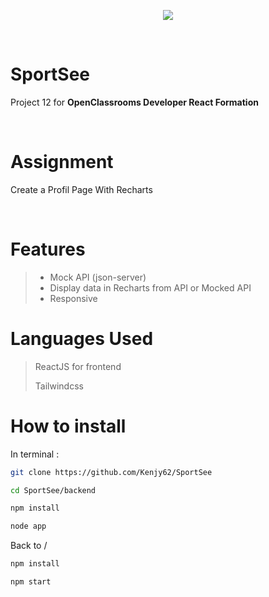 <p align="center"><img src="https://user.oc-static.com/upload/2020/08/18/15977560509272_logo%20%285%29.png"></img></p>

<br>

# SportSee

Project 12 for **OpenClassrooms Developer React Formation**

<br>

# Assignment

Create a Profil Page With Recharts

<br>

# Features

> - Mock API (json-server)
> - Display data in Recharts from API or Mocked API
> - Responsive

# Languages Used

> ReactJS for frontend
>
> Tailwindcss

# How to install

In terminal : 
```bash
git clone https://github.com/Kenjy62/SportSee
```

```bash
cd SportSee/backend
```

```bash
npm install
```
```bash
node app
```

Back to /

```bash
npm install
```
```bash
npm start
```



